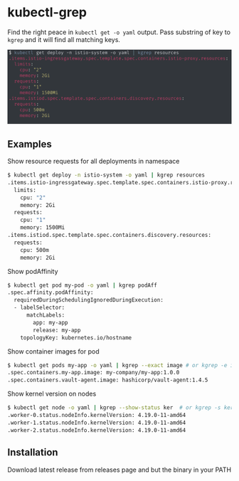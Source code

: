 # kubectl-grep

Find the right peace in `kubectl get -o yaml` output. Pass substring of key to `kgrep` and it will find all matching keys.

![Demo](./demo.png)

## Examples

Show resource requests for all deployments in namespace

```sh
$ kubectl get deploy -n istio-system -o yaml | kgrep resources
.items.istio-ingressgateway.spec.template.spec.containers.istio-proxy.resources:
  limits:
    cpu: "2"
    memory: 2Gi
  requests:
    cpu: "1"
    memory: 1500Mi
.items.istiod.spec.template.spec.containers.discovery.resources:
  requests:
    cpu: 500m
    memory: 2Gi
```

Show podAffinity

```sh
$ kubectl get pod my-pod -o yaml | kgrep podAff
.spec.affinity.podAffinity:
  requiredDuringSchedulingIgnoredDuringExecution:
  - labelSelector:
      matchLabels:
        app: my-app
        release: my-app
    topologyKey: kubernetes.io/hostname
```

Show container images for pod

```sh
$ kubectl get pods my-app -o yaml | kgrep --exact image # or kgrep -e image
.spec.containers.my-app.image: my-company/my-app:1.0.0
.spec.containers.vault-agent.image: hashicorp/vault-agent:1.4.5
```

Show kernel version on nodes

```sh
$ kubectl get node -o yaml | kgrep --show-status ker  # or kgrep -s ker
.worker-0.status.nodeInfo.kernelVersion: 4.19.0-11-amd64
.worker-1.status.nodeInfo.kernelVersion: 4.19.0-11-amd64
.worker-2.status.nodeInfo.kernelVersion: 4.19.0-11-amd64
```

## Installation

Download latest release from releases page and but the binary in your PATH